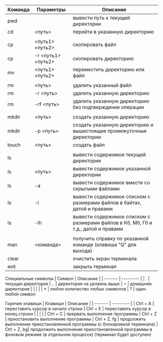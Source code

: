 | Команда | Параметры | Описание |
| ------- | --------- | -------- |
| pwd | | вывести путь к текущей директории  |
| cd | <путь> | перейти в указанную директорию  |
|  | |   |
| cp  | <путь1> <путь2> | скопировать файл 
| cp  | -r <путь1> <путь2> | скопировать директорию
| mv  | <путь1> <путь2> | переместить директорию или файл
|  | |   |
| rm  | <путь>  | удалить указанный файл
| rm  | -r <путь>  | удалить указанную директорию
| rm  | -rf <путь>  | удалить указанную директорию без подтверждения операции
|  | |   |
| mkdir  | <путь>  | создать указанную директорию
| mkdir  | -p <путь>  | создать указанную директорию и вышестоящие промежуточные директории
| touch  | <путь>  | создать файл
|  | |   |
| ls  |  | вывести содержимое текущей директории  |
| ls  | <путь>  | вывести содержимое указанной директории
| ls  | -a  | вывести содержимое вместе со скрытыми файлами
| ls  | -l  | вывести содержимое списком с размерами файлов в байтах, датой и правами
| ls  | -lh  | вывести содержимое списком с размерами файлов в Кб, Мб, Гб и т.д., датой и правами
|  | |   |
| man  | <команда>  | получить справку по указанной команде (клавиша "Q" для выхода)
| clear  |  | очистить экран терминала
| exit  |  | закрыть терминал

Специальные символы
| Символ | Описание |
| ------- | --------- |
| .    | текущая директория
| ..    | директория на уровень выше
| ~    | домашняя директория
|  | |   |
| *  | любое количество любых символов
| ?  |  один любой символ


Горячие клавиши
| Клавиши | Описание |
| ------- | --------- |
| Ctrl + A    | переставить курсор в начало строки
| Ctrl + E    | переставить курсор в конец строки
|  | |   |
| Ctrl + C  | прервать выполнение программы
| Ctrl + Z  |  приостановить выполнение программы
| Ctrl + Z, fg  |  продолжить выполнение приостановленной программы (с блокировкой терминала)
| Ctrl + Z, bg|  продолжить выполнение приостановленной программы  в фоновом режиме (в отдельном процессе) (терминал будет доступен)

